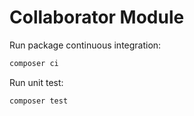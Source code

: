# Collaborator Module

Run package continuous integration:

``` bash
composer ci
```

Run unit test:

``` bash
composer test
```
